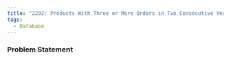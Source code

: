 ```yaml
---
title: "2292: Products With Three or More Orders in Two Consecutive Years"
tags:
  - Database
---
```

### Problem Statement

